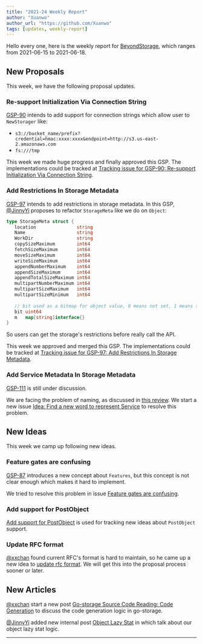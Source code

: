 ```yaml
---
title: "2021-24 Weekly Report"
author: "Xuanwo"
author_url: "https://github.com/Xuanwo"
tags: [updates, weekly-report]
---
```


Hello every one, here is the weekly report for [BeyondStorage](https://beyondstorage.io), which ranges from 2021-06-15 to 2021-06-18.

<!--truncate-->

## New Proposals

This week, we have the following proposal updates.

### Re-support Initialization Via Connection String

[GSP-90](https://github.com/beyondstorage/specs/pull/90) intends to add support for connection strings which allow user to `NewStorager` like:

- `s3://bucket_name/prefix?credential=hmac:xxxx:xxxx&endpoint=http://s3.us-east-2.amazonaws.com`
- `fs:///tmp`

This week we made huge progress and finally approved this GSP. The implementations could be tracked at [Tracking issue for GSP-90: Re-support Initialization Via Connection String](https://github.com/beyondstorage/go-storage/issues/600).

### Add Restrictions In Storage Metadata

[GSP-97](https://github.com/beyondstorage/specs/pull/97) intends to add restrictions in storage metadata. In this GSP, [@JinnyYi] proposes to refactor `StorageMeta` like we do on `Object`:

```go
type StorageMeta struct {
   location               string
   Name                   string
   WorkDir                string
   copySizeMaximum        int64
   fetchSizeMaximum       int64
   moveSizeMaximum        int64
   writeSizeMaximum       int64
   appendNumberMaximum    int64
   appendSizeMaximum      int64
   appendTotalSizeMaximum int64
   multipartNumberMaximum int64
   multipartSizeMaximum   int64
   multipartSizeMinimum   int64
   
   // bit used as a bitmap for object value, 0 means not set, 1 means set 
   bit uint64
   m   map[string]interface{}
}
```

So users can get the storage's restrictions before really call the API.

This week we approved and merged this GSP. The implementations could be tracked at [Tracking issue for GSP-97: Add Restrictions In Storage Metadata](https://github.com/beyondstorage/go-storage/issues/599).

### Add Service Metadata In Storage Metadata

[GSP-111](https://github.com/beyondstorage/specs/pull/111) is still under discussion.

We are facing the problem of naming, as discussed in [this review](https://github.com/beyondstorage/specs/pull/111#pullrequestreview-687066390). We start a new issue [Idea: Find a new word to represent Service](https://github.com/beyondstorage/specs/issues/114) to resolve this problem.

## New Ideas

This week we camp up following new ideas.

### Feature gates are confusing

[GSP-87](https://github.com/beyondstorage/specs/pull/87) introduces a new concept about `Features`, but this concept is not clear enough which makes it hard to implement.

We tried to resolve this problem in issue [Feature gates are confusing](https://github.com/beyondstorage/specs/issues/107).

### Add support for PostObject

[Add support for PostObject](https://github.com/beyondstorage/specs/issues/108) is used for tracking new ideas about `PostObject` support.

### Update RFC format

[@xxchan] found current RFC's format is hard to maintain, so he came up a new idea to [update rfc format](https://github.com/beyondstorage/specs/issues/110). We will get this into the proposal process sooner or later.

## New Articles

[@xxchan] start a new post [Go-storage Source Code Reading: Code Generation](https://forum.beyondstorage.io/t/go-storage-source-code-reading-code-generation/109) to discuss the code generation logic in go-storage.

[@JinnyYi] added new internal post [Object Lazy Stat](https://beyondstorage.io/docs/go-storage/internal/object-lazy-stat) in which talk about our object lazy stat logic.

---

[@xxchan]: https://github.com/xxchan
[go-storage]: https://github.com/beyondstorage/go-storage
[@JinnyYi]: https://github.com/JinnyYi
